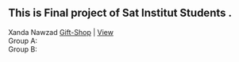 ## This is Final project of Sat Institut Students .
Xanda Nawzad [Gift-Shop](https://github.com/XandaNawzad/Gift-Shop_Website) | [View](http://giftos.infy.uk/) </br>
Group A: </br>
Group B: 
